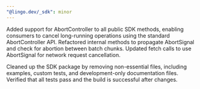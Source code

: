 ```yaml
---
"@lingo.dev/_sdk": minor
---
```


Added support for AbortController to all public SDK methods, enabling consumers to cancel long-running operations using the standard AbortController API. Refactored internal methods to propagate AbortSignal and check for abortion between batch chunks. Updated fetch calls to use AbortSignal for network request cancellation.

Cleaned up the SDK package by removing non-essential files, including examples, custom tests, and development-only documentation files. Verified that all tests pass and the build is successful after changes.
